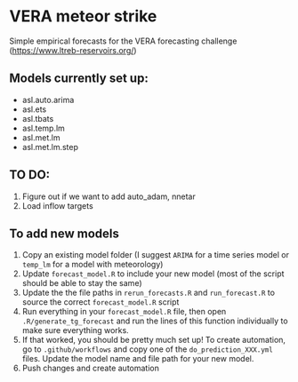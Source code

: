 # VERA meteor strike

Simple empirical forecasts for the VERA forecasting challenge (<https://www.ltreb-reservoirs.org/>)

## Models currently set up:

-   asl.auto.arima
-   asl.ets
-   asl.tbats
-   asl.temp.lm
-   asl.met.lm
-   asl.met.lm.step

## TO DO:

1.  Figure out if we want to add auto_adam, nnetar
2.  Load inflow targets

## To add new models

1.  Copy an existing model folder (I suggest `ARIMA` for a time series model or `temp_lm` for a model with meteorology)
2.  Update `forecast_model.R` to include your new model (most of the script should be able to stay the same)
3.  Update the the file paths in `rerun_forecasts.R` and `run_forecast.R` to source the correct `forecast_model.R` script
4.  Run everything in your `forecast_model.R` file, then open `.R/generate_tg_forecast` and run the lines of this function individually to make sure everything works.
5.  If that worked, you should be pretty much set up! To create automation, go to `.github/workflows` and copy one of the `do_prediction_XXX.yml` files. Update the model name and file path for your new model.
6.  Push changes and create automation
